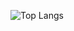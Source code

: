 ![Top Langs](https://github-readme-stats.vercel.app/api/top-langs/?username=gborneGit&layout=compact&&hide_border=true&langs_count=9&hide=Objective-C,Roff,Hack,&hide_title=true&theme=tokyonight)
